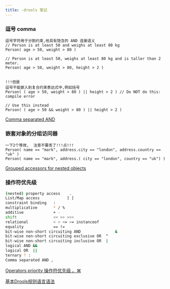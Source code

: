```yaml
---
title: -drools 笔记
---
```


### 逗号 comma

```
逗号字符用于分割约束,他具有隐含的 AND 连接语义
// Person is at least 50 and weighs at least 80 kg
Person( age > 50, weight > 80 )

// Person is at least 50, weighs at least 80 kg and is taller than 2 meter.
Person( age > 50, weight > 80, height > 2 )


!!!但是
逗号不能嵌入到复合约束表达式中,例如括号
Person( ( age > 50, weight > 80 ) || height > 2 ) // Do NOT do this: compile error

// Use this instead
Person( ( age > 50 && weight > 80 ) || height > 2 )
```

 [Comma separated AND](https://docs.jboss.org/drools/release/7.20.0.Final/drools-docs/html_single/index.html#_comma_separated_and "Comma separated AND")

### 嵌套对象的分组访问器

```
一下2个等效,  注意不要丢了!!!点!!!
Person( name == "mark", address.city == "london", address.country == "uk" )
Person( name == "mark", address.( city == "london", country == "uk") )
```

[Grouped accessors for nested objects](https://docs.jboss.org/drools/release/7.20.0.Final/drools-docs/html_single/index.html#_grouped_accessors_for_nested_objects)

### 操作符优先级

```bash
(nested) property access    .	
List/Map access            [ ]	
constraint binding   :	
multiplicative       * / %	 
additive             + -	 
shift                << >> >>>	 
relational           < > <= >= instanceof	 
equality             == !=	
bit-wise non-short circuiting AND               &	 
bit-wise non-short circuiting exclusive OR	^	 
bit-wise non-short circuiting inclusive OR	|	 
logical AND	&&	 
logical OR	||	 
ternary	? :	 
Comma separated AND	,
```

[Operators priority 操作符优先级 。⌘](https://docs.jboss.org/drools/release/7.20.0.Final/drools-docs/html_single/index.html#_grouped_accessors_for_nested_objects "Operators priority 操作符优先级 。⌘")



 [基本Drools规则语言语法](http://support.streamx.co/intro/basic-drools-rule-language-syntax-cont "基本Drools规则语言语法")





